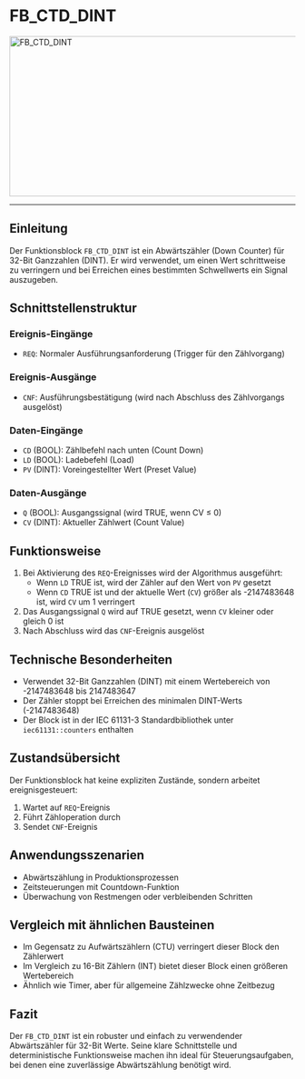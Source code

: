 # FB_CTD_DINT

<img width="1399" height="282" alt="FB_CTD_DINT" src="https://github.com/user-attachments/assets/a2d2a64a-c6b7-4d0e-9d5d-c1ab0452c96f" />

* * * * * * * * * *
## Einleitung
Der Funktionsblock `FB_CTD_DINT` ist ein Abwärtszähler (Down Counter) für 32-Bit Ganzzahlen (DINT). Er wird verwendet, um einen Wert schrittweise zu verringern und bei Erreichen eines bestimmten Schwellwerts ein Signal auszugeben.

## Schnittstellenstruktur

### **Ereignis-Eingänge**
- `REQ`: Normaler Ausführungsanforderung (Trigger für den Zählvorgang)

### **Ereignis-Ausgänge**
- `CNF`: Ausführungsbestätigung (wird nach Abschluss des Zählvorgangs ausgelöst)

### **Daten-Eingänge**
- `CD` (BOOL): Zählbefehl nach unten (Count Down)
- `LD` (BOOL): Ladebefehl (Load)
- `PV` (DINT): Voreingestellter Wert (Preset Value)

### **Daten-Ausgänge**
- `Q` (BOOL): Ausgangssignal (wird TRUE, wenn CV ≤ 0)
- `CV` (DINT): Aktueller Zählwert (Count Value)

## Funktionsweise
1. Bei Aktivierung des `REQ`-Ereignisses wird der Algorithmus ausgeführt:
   - Wenn `LD` TRUE ist, wird der Zähler auf den Wert von `PV` gesetzt
   - Wenn `CD` TRUE ist und der aktuelle Wert (`CV`) größer als -2147483648 ist, wird `CV` um 1 verringert
2. Das Ausgangssignal `Q` wird auf TRUE gesetzt, wenn `CV` kleiner oder gleich 0 ist
3. Nach Abschluss wird das `CNF`-Ereignis ausgelöst

## Technische Besonderheiten
- Verwendet 32-Bit Ganzzahlen (DINT) mit einem Wertebereich von -2147483648 bis 2147483647
- Der Zähler stoppt bei Erreichen des minimalen DINT-Werts (-2147483648)
- Der Block ist in der IEC 61131-3 Standardbibliothek unter `iec61131::counters` enthalten

## Zustandsübersicht
Der Funktionsblock hat keine expliziten Zustände, sondern arbeitet ereignisgesteuert:
1. Wartet auf `REQ`-Ereignis
2. Führt Zähloperation durch
3. Sendet `CNF`-Ereignis

## Anwendungsszenarien
- Abwärtszählung in Produktionsprozessen
- Zeitsteuerungen mit Countdown-Funktion
- Überwachung von Restmengen oder verbleibenden Schritten

## Vergleich mit ähnlichen Bausteinen
- Im Gegensatz zu Aufwärtszählern (CTU) verringert dieser Block den Zählerwert
- Im Vergleich zu 16-Bit Zählern (INT) bietet dieser Block einen größeren Wertebereich
- Ähnlich wie Timer, aber für allgemeine Zählzwecke ohne Zeitbezug

## Fazit
Der `FB_CTD_DINT` ist ein robuster und einfach zu verwendender Abwärtszähler für 32-Bit Werte. Seine klare Schnittstelle und deterministische Funktionsweise machen ihn ideal für Steuerungsaufgaben, bei denen eine zuverlässige Abwärtszählung benötigt wird.
